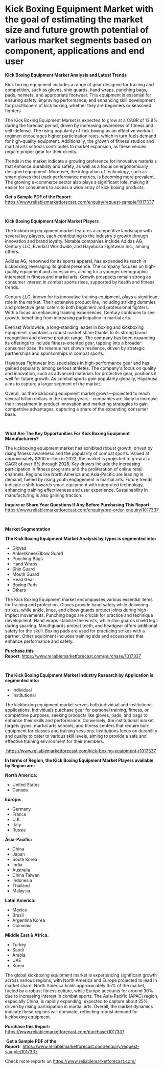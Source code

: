 <p><h1>Kick Boxing Equipment Market with the goal of estimating the market size and future growth potential of various market segments based on component, applications and end user</h1></p><p><strong>Kick Boxing Equipment Market Analysis and Latest Trends</strong></p>
<p><p>Kick boxing equipment includes a range of gear designed for training and competition, such as gloves, shin guards, hand wraps, punching bags, pads, helmets, and appropriate footwear. This equipment is essential for ensuring safety, improving performance, and enhancing skill development for practitioners of kick boxing, whether they are beginners or seasoned fighters.</p><p>The Kick Boxing Equipment Market is expected to grow at a CAGR of 13.8% during the forecast period, driven by increasing awareness of fitness and self-defense. The rising popularity of kick boxing as an effective workout regimen encourages higher participation rates, which in turn fuels demand for high-quality equipment. Additionally, the growth of fitness studios and martial arts schools contributes to market expansion, as these venues require proper gear for their clients.</p><p>Trends in the market indicate a growing preference for innovative materials that enhance durability and safety, as well as a focus on ergonomically designed equipment. Moreover, the integration of technology, such as smart gloves that track performance metrics, is becoming more prevalent. The growing e-commerce sector also plays a significant role, making it easier for consumers to access a wide array of kick boxing products.</p></p>
<p><strong>Get a Sample PDF of the Report:&nbsp;</strong> <a href="https://www.reliablemarketforecast.com/enquiry/request-sample/1017337?utm_campaign=2929&utm_medium=2&utm_source=Github&utm_content=ia&utm_term=05042025&utm_id=kick-boxing-equipment">https://www.reliablemarketforecast.com/enquiry/request-sample/1017337</a></p>
<p>&nbsp;</p>
<p><strong>Kick Boxing Equipment Major Market Players</strong></p>
<p><p>The kickboxing equipment market features a competitive landscape with several key players, each contributing to the industry's growth through innovation and brand loyalty. Notable companies include Adidas AG, Century LLC, Everlast Worldwide, and Hayabusa Fightwear Inc., among others.</p><p>Adidas AG, renowned for its sports apparel, has expanded its reach in kickboxing, leveraging its global presence. The company focuses on high-quality equipment and accessories, aiming for a younger demographic interested in fitness and martial arts. Growth prospects remain strong as consumer interest in combat sports rises, supported by health and fitness trends.</p><p>Century LLC, known for its innovative training equipment, plays a significant role in the market. Their extensive product line, including striking dummies and protective gear, caters to both beginners and professional fighters. With a focus on enhancing training experiences, Century continues to see growth, benefiting from increasing participation in martial arts.</p><p>Everlast Worldwide, a long-standing leader in boxing and kickboxing equipment, maintains a robust market share thanks to its strong brand recognition and diverse product range. The company has been expanding its offerings to include fitness-oriented gear, tapping into a broader consumer base. Its revenue has shown resilience, driven by strategic partnerships and sponsorships in combat sports.</p><p>Hayabusa Fightwear Inc. specializes in high-performance gear and has gained popularity among serious athletes. The company's focus on quality and innovation, such as advanced materials for protective gear, positions it well for future growth. As combat sports gain popularity globally, Hayabusa aims to capture a larger segment of the market.</p><p>Overall, as the kickboxing equipment market grows—projected to reach several billion dollars in the coming years—companies are likely to increase their investment in product innovation and marketing strategies to gain competitive advantages, capturing a share of the expanding consumer base.</p></p>
<p>&nbsp;</p>
<p><strong>What Are The Key Opportunities For Kick Boxing Equipment Manufacturers?</strong></p>
<p><p>The kickboxing equipment market has exhibited robust growth, driven by rising fitness awareness and the popularity of combat sports. Valued at approximately $300 million in 2022, the market is projected to grow at a CAGR of over 6% through 2028. Key drivers include the increasing participation in fitness programs and the proliferation of online retail channels. Regions like North America and Asia-Pacific are leading in demand, fueled by rising youth engagement in martial arts. Future trends indicate a shift towards smart equipment with integrated technology, enhancing training effectiveness and user experience. Sustainability in manufacturing is also gaining traction.</p></p>
<p><strong>Inquire or Share Your Questions If Any Before Purchasing This Report:</strong> <a href="https://www.reliablemarketforecast.com/enquiry/pre-order-enquiry/1017337?utm_campaign=2929&utm_medium=2&utm_source=Github&utm_content=ia&utm_term=05042025&utm_id=kick-boxing-equipment">https://www.reliablemarketforecast.com/enquiry/pre-order-enquiry/1017337</a></p>
<p>&nbsp;</p>
<p><strong>Market Segmentation</strong></p>
<p><strong>The Kick Boxing Equipment Market Analysis by types is segmented into:</strong></p>
<p><ul><li>Gloves</li><li>Ankle/Knee/Elbow Guard</li><li>Punching Bags</li><li>Hand Wraps</li><li>Shin Guard</li><li>Mouth Guard</li><li>Head Gear</li><li>Boxing Pads</li><li>Others</li></ul></p>
<p><p>The Kick Boxing Equipment market encompasses various essential items for training and protection. Gloves provide hand safety while delivering strikes, while ankle, knee, and elbow guards protect joints during high-impact movements. Punching bags are crucial for practice and technique development. Hand wraps stabilize the wrists, while shin guards shield legs during sparring. Mouthguards protect teeth, and headgear offers additional safety for the skull. Boxing pads are used for practicing strikes with a partner. Other equipment includes training aids and accessories that enhance performance and safety.</p></p>
<p><strong>Purchase this Report:&nbsp;</strong><a href="https://www.reliablemarketforecast.com/purchase/1017337?utm_campaign=2929&utm_medium=2&utm_source=Github&utm_content=ia&utm_term=05042025&utm_id=kick-boxing-equipment">https://www.reliablemarketforecast.com/purchase/1017337</a></p>
<p>&nbsp;</p>
<p><strong>The Kick Boxing Equipment Market Industry Research by Application is segmented into:</strong></p>
<p><ul><li>Individual</li><li>Institutional</li></ul></p>
<p><p>The kickboxing equipment market serves both individual and institutional applications. Individuals purchase gear for personal training, fitness, or competitive purposes, seeking products like gloves, pads, and bags to enhance their skills and performance. Conversely, the institutional market targets gyms, martial arts schools, and fitness centers that require bulk equipment for classes and training sessions. Institutions focus on durability and quality to cater to various skill levels, aiming to provide a safe and effective training environment for their members.</p></p>
<p><a href="https://www.reliablemarketforecast.com/kick-boxing-equipment-r1017337?utm_campaign=2929&utm_medium=2&utm_source=Github&utm_content=ia&utm_term=05042025&utm_id=kick-boxing-equipment">&nbsp;https://www.reliablemarketforecast.com/kick-boxing-equipment-r1017337</a></p>
<p><strong>In terms of Region, the Kick Boxing Equipment Market Players available by Region are:</strong></p>
<p>
    <p> <strong> North America: </strong>
        <ul>
            <li>United States</li>
            <li>Canada</li>
        </ul>
        </p> 
    <p> <strong> Europe: </strong>
        <ul>
            <li>Germany</li>
            <li>France</li>
            <li>U.K.</li>
            <li>Italy</li>
            <li>Russia</li>
        </ul>
        </p> 
    <p> <strong> Asia-Pacific: </strong>
        <ul>
            <li>China</li>
            <li>Japan</li>
            <li>South Korea</li>
            <li>India</li>
            <li>Australia</li>
            <li>China Taiwan</li>
            <li>Indonesia</li>
            <li>Thailand</li>
            <li>Malaysia</li>
        </ul>
        </p> 
    <p> <strong> Latin America: </strong>
        <ul>
            <li>Mexico</li>
            <li>Brazil</li>
            <li>Argentina Korea</li>
            <li>Colombia</li>
        </ul>
        </p> 
    <p> <strong> Middle East & Africa: </strong>
        <ul>
            <li>Turkey</li>
            <li>Saudi</li>
            <li>Arabia</li>
            <li>UAE</li>
            <li>Korea</li>
        </ul>
    </p>
    </p>
<p><p>The global kickboxing equipment market is experiencing significant growth across various regions, with North America and Europe projected to lead in market share. North America holds approximately 35% of the market, fueled by a robust fitness culture, while Europe accounts for around 30% due to increasing interest in combat sports. The Asia-Pacific (APAC) region, especially China, is rapidly expanding, expected to capture about 25%, driven by rising participation in martial arts. Overall, the market dynamics indicate these regions will dominate, reflecting robust demand for kickboxing equipment.</p></p>
<p><strong>Purchase this Report: </strong><a href="https://www.reliablemarketforecast.com/purchase/1017337?utm_campaign=2929&utm_medium=2&utm_source=Github&utm_content=ia&utm_term=05042025&utm_id=kick-boxing-equipment">https://www.reliablemarketforecast.com/purchase/1017337</a></p>
<p>&nbsp;<strong>Get a Sample PDF of the Report:&nbsp;&nbsp;</strong><a href="https://www.reliablemarketforecast.com/enquiry/request-sample/1017337?utm_campaign=2929&utm_medium=2&utm_source=Github&utm_content=ia&utm_term=05042025&utm_id=kick-boxing-equipment">https://www.reliablemarketforecast.com/enquiry/request-sample/1017337</a></p>
<p><strong></strong></p>
<p>Check more reports on <a href="https://www.reliablemarketforecast.com/?utm_campaign=2929&utm_medium=2&utm_source=Github&utm_content=ia&utm_term=05042025&utm_id=kick-boxing-equipment">https://www.reliablemarketforecast.com/</a></p>